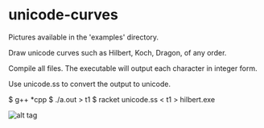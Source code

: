 unicode-curves
==============

Pictures available in the 'examples' directory.

Draw unicode curves such as Hilbert, Koch, Dragon, of any order. 

Compile all files. The executable will output each character in integer form. 

Use unicode.ss to convert the output to unicode.

$ g++ *cpp
$ ./a.out > t1
$ racket unicode.ss < t1 > hilbert.exe

![alt tag](https://raw.github.com/cckroets/unicode-curves/master/examples/Hilbert.png)
